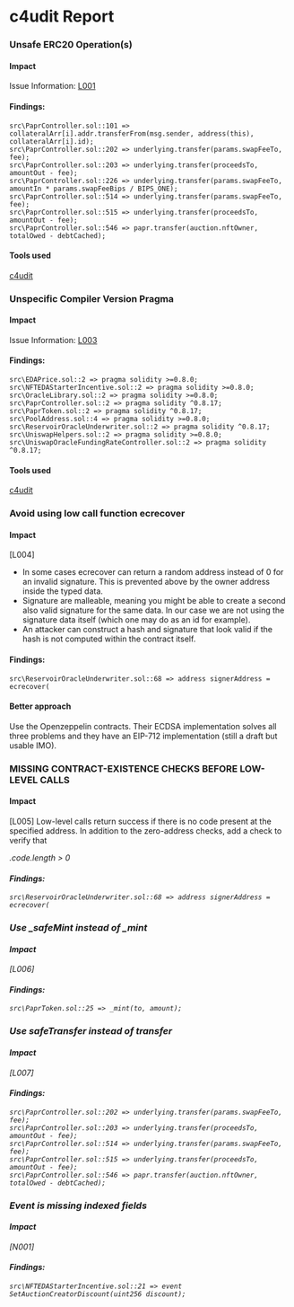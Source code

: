 # c4udit Report


### Unsafe ERC20 Operation(s)

#### Impact
Issue Information: [L001](https://github.com/byterocket/c4-common-issues/blob/main/2-Low-Risk.md#l001---unsafe-erc20-operations)

#### Findings:
```
src\PaprController.sol::101 => collateralArr[i].addr.transferFrom(msg.sender, address(this), collateralArr[i].id);
src\PaprController.sol::202 => underlying.transfer(params.swapFeeTo, fee);
src\PaprController.sol::203 => underlying.transfer(proceedsTo, amountOut - fee);
src\PaprController.sol::226 => underlying.transfer(params.swapFeeTo, amountIn * params.swapFeeBips / BIPS_ONE);
src\PaprController.sol::514 => underlying.transfer(params.swapFeeTo, fee);
src\PaprController.sol::515 => underlying.transfer(proceedsTo, amountOut - fee);
src\PaprController.sol::546 => papr.transfer(auction.nftOwner, totalOwed - debtCached);
```
#### Tools used
[c4udit](https://github.com/byterocket/c4udit)

### Unspecific Compiler Version Pragma

#### Impact
Issue Information: [L003](https://github.com/byterocket/c4-common-issues/blob/main/2-Low-Risk.md#l003---unspecific-compiler-version-pragma)

#### Findings:
```
src\EDAPrice.sol::2 => pragma solidity >=0.8.0;
src\NFTEDAStarterIncentive.sol::2 => pragma solidity >=0.8.0;
src\OracleLibrary.sol::2 => pragma solidity >=0.8.0;
src\PaprController.sol::2 => pragma solidity ^0.8.17;
src\PaprToken.sol::2 => pragma solidity ^0.8.17;
src\PoolAddress.sol::4 => pragma solidity >=0.8.0;
src\ReservoirOracleUnderwriter.sol::2 => pragma solidity ^0.8.17;
src\UniswapHelpers.sol::2 => pragma solidity >=0.8.0;
src\UniswapOracleFundingRateController.sol::2 => pragma solidity ^0.8.17;
```
#### Tools used
[c4udit](https://github.com/byterocket/c4udit)

### Avoid using low call function ecrecover

#### Impact
[L004]
* In some cases ecrecover can return a random address instead of 0 for an invalid signature. This is prevented above by the owner address inside the typed data.
* Signature are malleable, meaning you might be able to create a second also valid signature for the same data. In our case we are not using the signature data itself (which one may do as an id for example).
* An attacker can construct a hash and signature that look valid if the hash is not computed within the contract itself.

#### Findings:
```
src\ReservoirOracleUnderwriter.sol::68 => address signerAddress = ecrecover(
```

#### Better approach
Use the Openzeppelin contracts. Their ECDSA implementation solves all three problems and they have an EIP-712 implementation (still a draft but usable IMO).


### MISSING CONTRACT-EXISTENCE CHECKS BEFORE LOW-LEVEL CALLS

#### Impact
[L005]
Low-level calls return success if there is no code present at the specified address. In addition to the zero-address checks, add a check to verify that  <address>.code.length > 0


#### Findings:
```
src\ReservoirOracleUnderwriter.sol::68 => address signerAddress = ecrecover(
```

### Use _safeMint instead of _mint

#### Impact
[L006]

#### Findings:
```
src\PaprToken.sol::25 => _mint(to, amount);
```

### Use safeTransfer instead of transfer

#### Impact
[L007]

#### Findings:
```
src\PaprController.sol::202 => underlying.transfer(params.swapFeeTo, fee);
src\PaprController.sol::203 => underlying.transfer(proceedsTo, amountOut - fee);
src\PaprController.sol::514 => underlying.transfer(params.swapFeeTo, fee);
src\PaprController.sol::515 => underlying.transfer(proceedsTo, amountOut - fee);
src\PaprController.sol::546 => papr.transfer(auction.nftOwner, totalOwed - debtCached);

```


### Event is missing indexed fields

#### Impact
[N001]

#### Findings:
```
src\NFTEDAStarterIncentive.sol::21 => event SetAuctionCreatorDiscount(uint256 discount);
```

